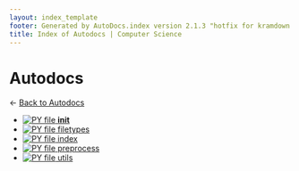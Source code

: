```yaml
---
layout: index_template
footer: Generated by AutoDocs.index version 2.1.3 "hotfix for kramdown bugs" ⓒ Starwort, 2020
title: Index of Autodocs | Computer Science
---
```


# Autodocs

← [Back to Autodocs](..)

- [![PY file](https://img.icons8.com/windows/512/bb86fc/py.png) __init__](autodocs/__init__.py)
- [![PY file](https://img.icons8.com/windows/512/bb86fc/py.png) filetypes](autodocs/filetypes.py)
- [![PY file](https://img.icons8.com/windows/512/bb86fc/py.png) index](autodocs/index.py)
- [![PY file](https://img.icons8.com/windows/512/bb86fc/py.png) preprocess](autodocs/preprocess.py)
- [![PY file](https://img.icons8.com/windows/512/bb86fc/py.png) utils](autodocs/utils.py)
